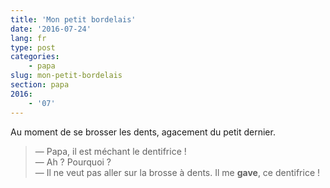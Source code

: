 ```yaml
---
title: 'Mon petit bordelais'
date: '2016-07-24'
lang: fr
type: post
categories:
    - papa
slug: mon-petit-bordelais
section: papa
2016:
    - '07'
---
```


Au moment de se brosser les dents, agacement du petit dernier.

<!-- more -->

> — Papa, il est méchant le dentifrice !  
> — Ah ? Pourquoi ?  
> — Il ne veut pas aller sur la brosse à dents. Il me **gave**, ce dentifrice !
